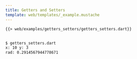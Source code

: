 ```yaml
---
title: Getters and Setters
template: web/templates/_example.mustache
---
```


<pre>
<code class="hljs dart">{{> web/examples/getters_setters/getters_setters.dart}}
</code>
</pre>

```bash
$ getters_setters.dart
x: 10 y: 3
rad: 0.2914567944778671
```
